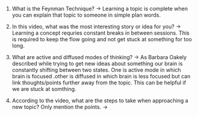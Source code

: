 
1. What is the Feynman Technique? 
-> Learning a topic is complete when you can explain that topic to someone in simple plan words.

2. In this video, what was the most interesting story or idea for you?
-> Learning a concept requries constant breaks in between sessions. This is required to keep the flow going and not get stuck at something
for too long.

3. What are active and diffused modes of thinking?
-> As Barbara Oakely described while trying to get new ideas about something our brain is constantly shifting between two states. One is active mode in which brain is focused .other is diffused in which brain is less focused but can link thoughts/points further away from the topic. This can be helpful if we are stuck at somthing. 

4. According to the video, what are the steps to take when approaching a new topic? Only mention the points.
->

